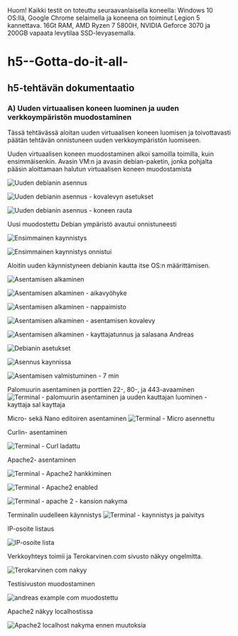 Huom! Kaikki testit on toteuttu seuraavanlaisella koneella: Windows 10 OS:llä, Google Chrome selaimella ja koneena on toiminut Legion 5 kannettava. 16Gt RAM, AMD Ryzen 7 5800H, NVIDIA Geforce 3070 ja 200GB vapaata levytilaa SSD-levyasemalla.
# h5--Gotta-do-it-all-
## h5-tehtävän dokumentaatio

### A) Uuden virtuaalisen koneen luominen ja uuden verkkoympäristön muodostaminen
Tässä tehtävässä aloitan uuden virtuaalisen koneen luomisen ja toivottavasti päätän tehtävän onnistuneen uuden verkkoympäristön luomiseen.

Uuden virtuaalisen koneen muodostaminen alkoi samoilla toimilla, kuin ensimmäisenkin. Avasin VM:n ja avasin debian-paketin, jonka pohjalta pääsin aloittamaan halutun virtuaalisen koneen muodostamista

![Uuden debianin asennus](https://github.com/Andtonyk/h1---Debian/assets/149326156/af992c97-6757-4d89-aff1-938f77878f1b)

![Uuden debianin asennus - kovalevyn asetukset](https://github.com/Andtonyk/h1---Debian/assets/149326156/ee3e6b71-641a-47ea-b7b8-e05c5f3f25e0)

![Uuden debianin asennus - koneen rauta](https://github.com/Andtonyk/h1---Debian/assets/149326156/4bbae283-35ff-431b-8cbd-6a14acc695b2)

Uusi muodostettu Debian ympäristö avautui onnistuneesti

![Ensimmainen kaynnistys](https://github.com/Andtonyk/h1---Debian/assets/149326156/8bfa8425-b2b4-4367-a816-530c645fea97)

![Ensimmainen kaynnistys onnistui](https://github.com/Andtonyk/h1---Debian/assets/149326156/c7b08f41-2d73-4206-8aa6-f8662a624b17)

Aloitin uuden käynnistyneen debianin kautta itse OS:n määrittämisen.

![Asentamisen alkaminen](https://github.com/Andtonyk/h1---Debian/assets/149326156/7fb61b68-d434-4ec5-8faa-d1d4348e0311)

![Asentamisen alkaminen - aikavyöhyke](https://github.com/Andtonyk/h1---Debian/assets/149326156/8e98c15f-8fc1-4665-924a-dbaac0a14b7c)

![Asentamisen alkaminen - nappaimisto](https://github.com/Andtonyk/h1---Debian/assets/149326156/515700c6-ab9d-4b0d-a026-9688e6040085)

![Asentamisen alkaminen - asentamisen kovalevy](https://github.com/Andtonyk/h1---Debian/assets/149326156/9666fdc3-acb3-42ca-8a60-d6621dc3b8f6)

![Asentamisen alkaminen - kayttajatunnus ja salasana Andreas](https://github.com/Andtonyk/h1---Debian/assets/149326156/c8c15797-2f53-4c9c-b4c4-dfcc776d1765)

![Debianin asetukset](https://github.com/Andtonyk/h1---Debian/assets/149326156/90dfc58f-166a-4fd9-a85c-c13e909a9883)

![Asennus kaynnissa](https://github.com/Andtonyk/h1---Debian/assets/149326156/ebb4021f-a96d-43a5-99a9-acf426ab2142)

![Asentamisen valmistuminen - 7 min](https://github.com/Andtonyk/h1---Debian/assets/149326156/0294c6bd-f602-4b40-90d0-493a2ba90a9b)

Palomuurin asentaminen ja porttien 22-, 80-, ja 443-avaaminen 
![Terminal - palomuurin asentaminen ja uuden kauttajan luominen - kayttaja sal kayttaja](https://github.com/Andtonyk/h1---Debian/assets/149326156/9293b030-3c4b-4855-beb6-1e163f2b641a)

Micro- sekä Nano editoiren asentaminen
![Terminal - Micro asennettu](https://github.com/Andtonyk/h1---Debian/assets/149326156/14b69f11-b0b9-4f8e-9aa6-ba3ef5a1acfb)

Curlin- asentaminen

![Terminal - Curl ladattu](https://github.com/Andtonyk/h1---Debian/assets/149326156/6ad6cbf4-c433-46a0-8b08-9b07e88d1e7a)

Apache2- asentaminen

![Terminal - Apache2 hankkiminen](https://github.com/Andtonyk/h1---Debian/assets/149326156/3f374af1-0294-47ba-9688-2b3e8f61525d)


![Terminal - Apache2 enabled](https://github.com/Andtonyk/h1---Debian/assets/149326156/eed510b8-60b5-4817-911b-108587aa96f8)


![Terminal - apache 2 - kansion nakyma](https://github.com/Andtonyk/h1---Debian/assets/149326156/361849e4-9c68-4a29-b7de-06c14cccaca9)

Terminalin uudelleen käynnistys
![Terminal - kaynnistys ja paivitys](https://github.com/Andtonyk/h1---Debian/assets/149326156/66d9d11c-cd28-401d-b773-f5497aaa3f06)

IP-osoite listaus

![IP-osoite lista](https://github.com/Andtonyk/h1---Debian/assets/149326156/386ba631-342c-4da1-aba4-07e8fd7a63c6)

Verkkoyhteys toimii ja Terokarvinen.com sivusto näkyy ongelmitta.

![Terokarvinen com nakyy](https://github.com/Andtonyk/h1---Debian/assets/149326156/d039b449-22b7-4d68-b0bd-b8676655b9bc)

Testisivuston muodostaminen

![andreas example com muodostettu](https://github.com/Andtonyk/h1---Debian/assets/149326156/e35d8c3b-a56a-4a73-a6ca-c437ad06b7af)

Apache2 näkyy localhostissa

![Apache2 localhost nakyma ennen muutoksia](https://github.com/Andtonyk/h1---Debian/assets/149326156/8c252877-336c-47d1-9247-0fdf468a0725)
